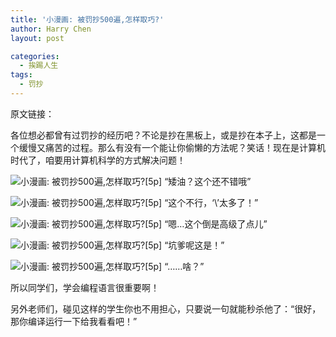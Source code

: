 ```yaml
---
title: '小漫画: 被罚抄500遍,怎样取巧?'
author: Harry Chen
layout: post

categories:
  - 挨踢人生
tags:
  - 罚抄
---
```


  原文链接：

  各位想必都曾有过罚抄的经历吧？不论是抄在黑板上，或是抄在本子上，这都是一个缓慢又痛苦的过程。那么有没有一个能让你偷懒的方法呢？笑话！现在是计算机时代了，咱要用计算机科学的方式解决问题！

![小漫画: 被罚抄500遍,怎样取巧?\[5p\]][1]
“矮油？这个还不错哦”

![小漫画: 被罚抄500遍,怎样取巧?\[5p\]][2]
“这个不行，‘\’太多了！”

![小漫画: 被罚抄500遍,怎样取巧?\[5p\]][3]
“嗯…这个倒是高级了点儿”

![小漫画: 被罚抄500遍,怎样取巧?\[5p\]][4]
“坑爹呢这是！”

![小漫画: 被罚抄500遍,怎样取巧?\[5p\]][5]
“……啥？”

  所以同学们，学会编程语言很重要啊！

  另外老师们，碰见这样的学生你也不用担心，只要说一句就能秒杀他了：“很好，那你编译运行一下给我看看吧！”

   [1]: http://ww2.sinaimg.cn/bmiddle/70444f0agw1dk6kxmdhfqj.jpg ()
   [2]: http://ww2.sinaimg.cn/bmiddle/70444f0agw1dk6l1sqeqsj.jpg ()
   [3]: http://ww2.sinaimg.cn/bmiddle/70444f0agw1dk6l27ycz9j.jpg ()
   [4]: http://ww3.sinaimg.cn/bmiddle/70444f0agw1dk6l36nd0fj.jpg ()
   [5]: http://ww2.sinaimg.cn/bmiddle/70444f0agw1dk6l3q0c1pj.jpg ()
